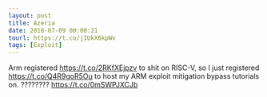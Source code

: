 ```yaml
---
layout: post
title: Azeria
date: 2018-07-09 00:00:21
tourl: https://t.co/jIUkX6kpWv
tags: [Exploit]
---
```

Arm registered https://t.co/2RKfXEjpzv to shit on RISC-V, so I just registered https://t.co/Q4R9goR5Ou to host my ARM exploit mitigation bypass tutorials on. ???????? https://t.co/0mSWPJXCJb
